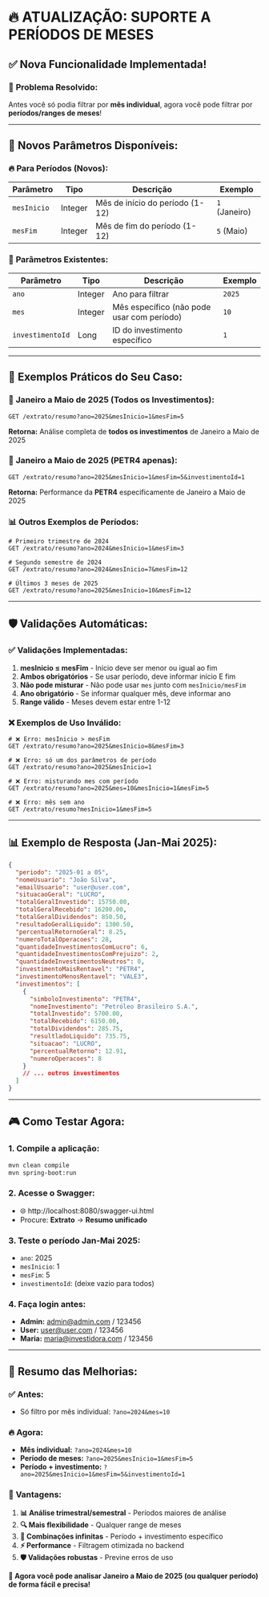 # 🔥 **ATUALIZAÇÃO: SUPORTE A PERÍODOS DE MESES**

## ✅ **Nova Funcionalidade Implementada!**

### 🎯 **Problema Resolvido:**
Antes você só podia filtrar por **mês individual**, agora você pode filtrar por **períodos/ranges de meses**!

---

## 📅 **Novos Parâmetros Disponíveis:**

### 🔥 **Para Períodos (Novos):**
| Parâmetro | Tipo | Descrição | Exemplo |
|-----------|------|-----------|---------|
| `mesInicio` | Integer | Mês de início do período (1-12) | `1` (Janeiro) |
| `mesFim` | Integer | Mês de fim do período (1-12) | `5` (Maio) |

### 📝 **Parâmetros Existentes:**
| Parâmetro | Tipo | Descrição | Exemplo |
|-----------|------|-----------|---------|
| `ano` | Integer | Ano para filtrar | `2025` |
| `mes` | Integer | Mês específico (não pode usar com período) | `10` |
| `investimentoId` | Long | ID do investimento específico | `1` |

---

## 🎯 **Exemplos Práticos do Seu Caso:**

### 📅 **Janeiro a Maio de 2025 (Todos os Investimentos):**
```http
GET /extrato/resumo?ano=2025&mesInicio=1&mesFim=5
```
**Retorna:** Análise completa de **todos os investimentos** de Janeiro a Maio de 2025

### 🎯 **Janeiro a Maio de 2025 (PETR4 apenas):**
```http
GET /extrato/resumo?ano=2025&mesInicio=1&mesFim=5&investimentoId=1
```
**Retorna:** Performance da **PETR4** especificamente de Janeiro a Maio de 2025

### 📊 **Outros Exemplos de Períodos:**
```http
# Primeiro trimestre de 2024
GET /extrato/resumo?ano=2024&mesInicio=1&mesFim=3

# Segundo semestre de 2024
GET /extrato/resumo?ano=2024&mesInicio=7&mesFim=12

# Últimos 3 meses de 2025
GET /extrato/resumo?ano=2025&mesInicio=10&mesFim=12
```

---

## 🛡️ **Validações Automáticas:**

### ✅ **Validações Implementadas:**
1. **mesInicio ≤ mesFim** - Início deve ser menor ou igual ao fim
2. **Ambos obrigatórios** - Se usar período, deve informar início E fim
3. **Não pode misturar** - Não pode usar `mes` junto com `mesInicio/mesFim`
4. **Ano obrigatório** - Se informar qualquer mês, deve informar ano
5. **Range válido** - Meses devem estar entre 1-12

### ❌ **Exemplos de Uso Inválido:**
```http
# ❌ Erro: mesInicio > mesFim
GET /extrato/resumo?ano=2025&mesInicio=8&mesFim=3

# ❌ Erro: só um dos parâmetros de período
GET /extrato/resumo?ano=2025&mesInicio=1

# ❌ Erro: misturando mes com período
GET /extrato/resumo?ano=2025&mes=10&mesInicio=1&mesFim=5

# ❌ Erro: mês sem ano
GET /extrato/resumo?mesInicio=1&mesFim=5
```

---

## 📊 **Exemplo de Resposta (Jan-Mai 2025):**

```json
{
  "periodo": "2025-01 a 05",
  "nomeUsuario": "João Silva",
  "emailUsuario": "user@user.com",
  "situacaoGeral": "LUCRO",
  "totalGeralInvestido": 15750.00,
  "totalGeralRecebido": 16200.00,
  "totalGeralDividendos": 850.50,
  "resultadoGeralLiquido": 1300.50,
  "percentualRetornoGeral": 8.25,
  "numeroTotalOperacoes": 28,
  "quantidadeInvestimentosComLucro": 6,
  "quantidadeInvestimentosComPrejuizo": 2,
  "quantidadeInvestimentosNeutros": 0,
  "investimentoMaisRentavel": "PETR4",
  "investimentoMenosRentavel": "VALE3",
  "investimentos": [
    {
      "simboloInvestimento": "PETR4",
      "nomeInvestimento": "Petróleo Brasileiro S.A.",
      "totalInvestido": 5700.00,
      "totalRecebido": 6150.00,
      "totalDividendos": 285.75,
      "resultladoLiquido": 735.75,
      "situacao": "LUCRO",
      "percentualRetorno": 12.91,
      "numeroOperacoes": 8
    }
    // ... outros investimentos
  ]
}
```

---

## 🎮 **Como Testar Agora:**

### 1. **Compile a aplicação:**
```bash
mvn clean compile
mvn spring-boot:run
```

### 2. **Acesse o Swagger:**
- 🌐 http://localhost:8080/swagger-ui.html
- Procure: **Extrato** → **Resumo unificado**

### 3. **Teste o período Jan-Mai 2025:**
- `ano`: 2025
- `mesInicio`: 1
- `mesFim`: 5
- `investimentoId`: (deixe vazio para todos)

### 4. **Faça login antes:**
- **Admin:** admin@admin.com / 123456
- **User:** user@user.com / 123456
- **Maria:** maria@investidora.com / 123456

---

## 🎯 **Resumo das Melhorias:**

### ✅ **Antes:**
- Só filtro por mês individual: `?ano=2024&mes=10`

### 🔥 **Agora:**
- **Mês individual:** `?ano=2024&mes=10`
- **Período de meses:** `?ano=2025&mesInicio=1&mesFim=5`
- **Período + investimento:** `?ano=2025&mesInicio=1&mesFim=5&investimentoId=1`

### 🚀 **Vantagens:**
1. **📊 Análise trimestral/semestral** - Períodos maiores de análise
2. **🔍 Mais flexibilidade** - Qualquer range de meses
3. **🎯 Combinações infinitas** - Período + investimento específico
4. **⚡ Performance** - Filtragem otimizada no backend
5. **🛡️ Validações robustas** - Previne erros de uso

**🎉 Agora você pode analisar Janeiro a Maio de 2025 (ou qualquer período) de forma fácil e precisa!**